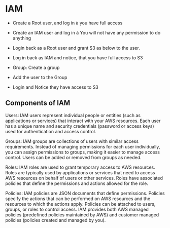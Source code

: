 # IAM

- Create a Root user, and log in à you have full access

- Create an IAM user and log in à You will not have any permission to do anything

- Login back as a Root user and grant S3 as below to the user. 

- Log in back as IAM and notice, that you have full access to S3

- Group: Create a group

- Add the user to the Group

- Login and Notice they have access to S3

## Components of IAM 

Users: IAM users represent individual people or entities (such as applications or services) that interact with your AWS resources. Each user has a unique name and security credentials (password or access keys) used for authentication and access control.

Groups: IAM groups are collections of users with similar access requirements. Instead of managing permissions for each user individually, you can assign permissions to groups, making it easier to manage access control. Users can be added or removed from groups as needed.

Roles: IAM roles are used to grant temporary access to AWS resources. Roles are typically used by applications or services that need to access AWS resources on behalf of users or other services. Roles have associated policies that define the permissions and actions allowed for the role.

Policies: IAM policies are JSON documents that define permissions. Policies specify the actions that can be performed on AWS resources and the resources to which the actions apply. Policies can be attached to users, groups, or roles to control access. IAM provides both AWS managed policies (predefined policies maintained by AWS) and customer managed policies (policies created and managed by you).